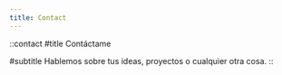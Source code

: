 ```yaml
---
title: Contact
---
```


::contact
#title
Contáctame

#subtitle
Hablemos sobre tus ideas, proyectos o cualquier otra cosa.
::
